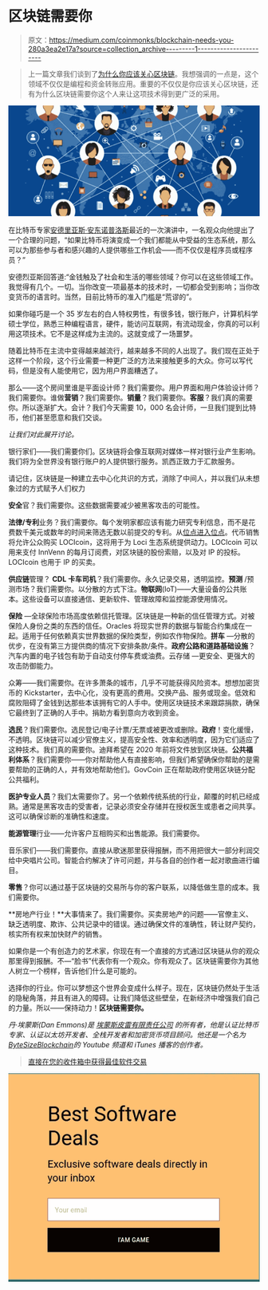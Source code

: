 # 区块链需要你

> 原文：<https://medium.com/coinmonks/blockchain-needs-you-280a3ea2e17a?source=collection_archive---------1----------------------->

> 上一篇文章我们谈到了[为什么你应该关心区块链](https://www.linkedin.com/pulse/blockchain-why-should-you-care-dan-emmons/)。我想强调的一点是，这个领域不仅仅是编程和资金转账应用。重要的不仅仅是你应该关心区块链，还有为什么区块链需要你这个人来让这项技术得到更广泛的采用。

![](img/c36b830a57a4cec30af2a91bfb5c397a.png)

在比特币专家[安德里亚斯·安东诺普洛斯](https://twitter.com/aantonop?lang=en)最近的一次演讲中，一名观众向他提出了一个合理的问题，“如果比特币将演变成一个我们都能从中受益的生态系统，那么可以为那些参与者和感兴趣的人提供哪些工作机会——而不仅仅是程序员或程序员？”

安德烈亚斯回答道:“金钱触及了社会和生活的哪些领域？你可以在这些领域工作。我觉得有几个。一切。当你改变一项最基本的技术时，一切都会受到影响；当你改变货币的语言时。当然，目前比特币的准入门槛是“荒谬的”。

如果你碰巧是一个 35 岁左右的白人特权男性，有很多钱，银行账户，计算机科学硕士学位，熟悉三种编程语言，硬件，能访问互联网，有流动现金，你真的可以利用这项技术。它不是这样成为主流的。这就变成了一场噩梦。

随着比特币在主流中变得越来越流行，越来越多不同的人出现了。我们现在正处于这样一个阶段，这个行业需要一种更广泛的方法来接触更多的大众。你可以写代码，但是没有人能使用它，因为用户界面糟透了。

那么——这个房间里谁是平面设计师？我们需要你。用户界面和用户体验设计师？我们需要你。谁做**营销**？我们需要你。**销量**？我们需要你。**客服**？我们真的需要你。所以逐渐扩大。会计？我们今天需要 10，000 名会计师，一旦我们提到比特币，他们甚至愿意和我们交谈。

*让我们对此展开讨论。*

银行家们——我们需要你们。区块链将会像互联网对媒体一样对银行业产生影响。我们将为全世界没有银行账户的人提供银行服务。凯西正致力于汇款服务。

请记住，区块链是一种建立去中心化共识的方式，消除了中间人，并以我们从未想象过的方式赋予人们权力

**安全**官？我们需要你。这些数据需要减少被黑客攻击的可能性。

**法律/专利**业务？我们需要你。每个发明家都应该有能力研究专利信息，而不是花费数千美元或数年的时间来筛选无数以前提交的专利。从[位点进入](http://locipro.com)[位点](/@John_Loci/loci-celebrates-token-sale-launch-771d82afe595)。代币销售将允许公众购买 LOCIcoin，这将用于为 Loci 生态系统提供动力。LOCIcoin 可以用来支付 InnVenn 的每月订阅费，对区块链的股份索赔，以及对 IP 的投标。LOCIcoin 也用于 IP 的买卖。

**供应链**管理？ **CDL 卡车司机**？我们需要你。永久记录交易，透明监控。**预测** /预测市场？我们需要你。以分散的方式下注。**物联网**(IoT)——大量设备的公共账本。这些设备可以直接通信、更新软件、管理故障和监控能源使用情况。

**保险** —全球保险市场高度依赖信托管理。区块链是一种新的信任管理方式。对被保险人身份之类的东西的信任。Oracles 将现实世界的数据与智能合约集成在一起。适用于任何依赖真实世界数据的保险类型，例如农作物保险。**拼车** —分散的优步，在没有第三方提供商的情况下安排条款/条件。**政府公路和道路基础设施**？汽车内置的电子钱包有助于自动支付停车费或油费。云存储 —更安全、更强大的攻击防御能力。

众筹——我们需要你。在许多萧条的城市，几乎不可能获得风险资本。想想加密货币的 Kickstarter，去中心化，没有更高的费用。交换产品、服务或现金。低效和腐败阻碍了金钱到达那些本该拥有它的人手中。使用区块链技术来跟踪捐款，确保它最终到了正确的人手中。捐助方看到意向方收到资金。

**选民**？我们需要你。选民登记/电子计票/无票或被更改或删除。**政府**！变化缓慢，不透明。区块链可以减少官僚主义，提高安全性、效率和透明度，因为它们适应了这种技术。我们真的需要你。迪拜希望在 2020 年前将文件放到区块链。**公共福利体系**？我们需要你——你对帮助他人有直接影响，但我们希望确保你帮助的是需要帮助的正确的人，并有效地帮助他们。GovCoin 正在帮助政府使用区块链分配公共福利。

**医护专业人员**？我们太需要你了。另一个依赖传统系统的行业，颠覆的时机已经成熟。通常是黑客攻击的受害者，记录必须安全存储并在授权医生或患者之间共享。这可以确保诊断的准确性和速度。

**能源管理**行业——允许客户互相购买和出售能源。我们需要你。

音乐家们——我们需要你。直接从歌迷那里获得报酬，而不用把很大一部分利润交给中央唱片公司。智能合约解决了许可问题，并与各自的创作者一起对歌曲进行编目。

**零售**？你可以通过基于区块链的交易所与你的客户联系，以降低做生意的成本。我们需要你。

**房地产行业！**大事情来了。我们需要你。买卖房地产的问题——官僚主义、缺乏透明度、欺诈、公共记录中的错误。通过确保文件的准确性，转让财产契约，核实所有权来加快财产的销售。

如果你是一个有创造力的艺术家，你现在有一个直接的方式通过区块链从你的观众那里得到报酬。不—“脸书”代表你有一个观众。你有观众了。区块链需要你为其他人树立一个榜样，告诉他们什么是可能的。

选择你的行业。你可以梦想这个世界会变成什么样子。现在，区块链仍然处于生活的隐秘角落，并且有进入的障碍。让我们降低这些壁垒，在新经济中增强我们自己的力量。所以——保持动力！**区块链需要你。**

*丹·埃蒙斯(Dan Emmons)是* [*埃蒙斯皮雷有限责任公司*](http://www.emmonspired.com/) *的所有者，他是认证比特币专家、认证以太坊开发者、全栈开发者和加密货币项目顾问。他还是一个名为*[*ByteSizeBlockchain*](https://www.youtube.com/watch?v=SVBZ7mdgGcA)*的 Youtube 频道和 iTunes 播客的创作者。*

> [直接在您的收件箱中获得最佳软件交易](https://coincodecap.com/?utm_source=coinmonks)

[![](img/7c0b3dfdcbfea594cc0ae7d4f9bf6fcb.png)](https://coincodecap.com/?utm_source=coinmonks)
